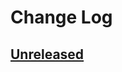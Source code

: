 # Change Log

## [Unreleased]

[Unreleased]: https://github.com/paurkedal/ocaml-caqti/compare/v0.4.0...HEAD
